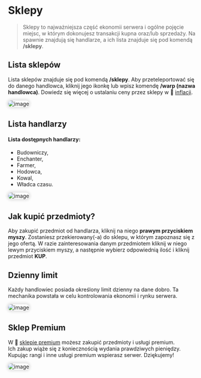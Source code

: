 <style>
img:not(.medium-zoom-image--opened):not(.navbar-link-icon) {
    max-width: 350px; /* Maksymalna szerokość */
    max-height: 300px; /* Maksymalna wysokość */
    width: auto; /* Automatyczna szerokość */
    height: auto; /* Automatyczna wysokość */
    object-fit: contain; /* Dopasowanie bez przycinania */
    margin: 0 8px 4px 0;
    box-shadow: 0 0 6px 4px rgba(0, 0, 0, .1);
    border-radius: 10px;
}
</style>

# Sklepy

> Sklepy to najważniejsza część ekonomii serwera i ogólne pojęcie miejsc, w którym dokonujesz transakcji kupna oraz/lub sprzedaży. Na spawnie znajdują się handlarze, a ich lista znajduje się pod komendą **/sklepy**.

## Lista sklepów

Lista sklepów znajduje się pod komendą **/sklepy**. Aby przeteleportować się do danego handlowca, kliknij jego ikonkę lub wpisz komendę **/warp (nazwa handlowca)**.
Dowiedz się więcej o ustalaniu ceny przez sklepy w 💸 [inflacji](/inflation).

![image](/pages/images/shops/shop-1.webp)

## Lista handlarzy

#### Lista dostępnych handlarzy:
- Budowniczy,
- Enchanter,
- Farmer,
- Hodowca,
- Kowal,
- Władca czasu.

![image](/pages/images/shops/shop-3.webp)

## Jak kupić przedmioty?

Aby zakupić przedmiot od handlarza, kliknij na niego **prawym przyciskiem myszy**. Zostaniesz przekierowany(-a) do sklepu, w którym zapoznasz się z jego ofertą. W razie zainteresowania danym przedmiotem kliknij w niego lewym przyciskiem myszy, a następnie wybierz odpowiednią ilość i kliknij przedmiot **KUP**.

## Dzienny limit

Każdy handlowiec posiada określony limit dzienny na dane dobro. Ta mechanika powstała w celu kontrolowania ekonomii i rynku serwera.

![image](/pages/images/shops/shop-2.webp)

## Sklep Premium

W 🏪 [sklepie premium](/shops) możesz zakupić przedmioty i usługi premium.
<br>Ich zakup wiąże się z koniecznością wydania prawdziwych pieniędzy.
<br>Kupując rangi i inne usługi premium wspierasz serwer. Dziękujemy!

![image](/pages/images/shops/shop-4.webp)